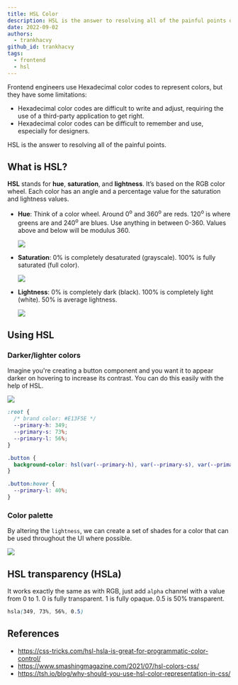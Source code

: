 ```yaml
---
title: HSL Color
description: HSL is the answer to resolving all of the painful points of Hexadecimal color codes.
date: 2022-09-02
authors:
  - trankhacvy
github_id: trankhacvy
tags:
  - frontend
  - hsl
---
```


Frontend engineers use Hexadecimal color codes to represent colors, but they have some limitations:

- Hexadecimal color codes are difficult to write and adjust, requiring the use of a third-party application to get right.
- Hexadecimal color codes can be difficult to remember and use, especially for designers.

HSL is the answer to resolving all of the painful points.

## What is HSL?

**HSL** stands for **hue**, **saturation**, and **lightness**. It’s based on the RGB color wheel. Each color has an angle and a percentage value for the saturation and lightness values.

- **Hue**: Think of a color wheel. Around 0<sup>o</sup> and 360<sup>o</sup> are reds. 120<sup>o</sup> is where greens are and 240<sup>o</sup> are blues. Use anything in between 0-360. Values above and below will be modulus 360.

  ![](assets/hsl-color_hls-color.webp)

- **Saturation**: 0% is completely desaturated (grayscale). 100% is fully saturated (full color).

  ![](assets/hsl-color_hls-hue.webp)

- **Lightness**: 0% is completely dark (black). 100% is completely light (white). 50% is average lightness.

  ![](assets/hsl-color_hls-lightest.webp)

## Using HSL

### Darker/lighter colors

Imagine you're creating a button component and you want it to appear darker on hovering to increase its contrast. You can do this easily with the help of HSL.

![](assets/hsl-color_using-hls.webp)

```css
:root {
  /* brand color: #E13F5E */
  --primary-h: 349;
  --primary-s: 73%;
  --primary-l: 56%;
}

.button {
  background-color: hsl(var(--primary-h), var(--primary-s), var(--primary-l));
}

.button:hover {
  --primary-l: 40%;
}
```

### Color palette

By altering the `lightness`, we can create a set of shades for a color that can be used throughout the UI where possible.

![](assets/hsl-color_hls-color-pallete.webp)

## HSL transparency (HSLa)

It works exactly the same as with RGB, just add `alpha` channel with a value from 0 to 1. 0 is fully transparent. 1 is fully opaque. 0.5 is 50% transparent.

```css
hsla(349, 73%, 56%, 0.5)
```

## References

- https://css-tricks.com/hsl-hsla-is-great-for-programmatic-color-control/
- https://www.smashingmagazine.com/2021/07/hsl-colors-css/
- https://tsh.io/blog/why-should-you-use-hsl-color-representation-in-css/

